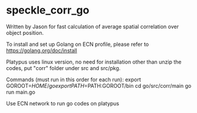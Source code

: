 # speckle_corr_go
Written by Jason for fast calculation of average spatial correlation over object position.

To install and set up Golang on ECN profile, please refer to https://golang.org/doc/install

Platypus uses linux version, no need for installation other than unzip the codes, put "corr" folder under src and src/pkg.

Commands (must run in this order for each run):
export GOROOT=$HOME/go
export PATH=$PATH$:$GOROOT/bin
cd go/src/corr/main
go run main.go

Use ECN network to run go codes on platypus
